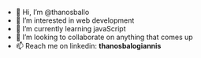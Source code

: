 - 👋 Hi, I’m @thanosballo
- 👀 I’m interested in web development
- 🌱 I’m currently learning javaScript
- 💞️ I’m looking to collaborate on anything that comes up 
- 📫 Reach me on linkedin: **thanosbalogiannis**

<!---
thanosballo/thanosballo is a ✨ special ✨ repository because its `README.md` (this file) appears on your GitHub profile.
You can click the Preview link to take a look at your changes.
--->
